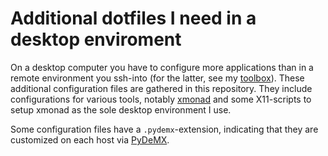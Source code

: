 # Additional dotfiles I need in a desktop enviroment

On a desktop computer you have to configure more applications than in a remote
environment you ssh-into (for the latter, see my
[toolbox](http://github.com/obreitwi/toolbox)). These additional configuration
files are gathered in this repository. They include configurations for various
tools, notably [xmonad](http://xmonad.org) and some X11-scripts to setup xmonad
as the sole desktop environment I use.

Some configuration files have a `.pydemx`-extension, indicating that they are
customized on each host via [PyDeMX](http://github.com/obreitwi/pydemx).
